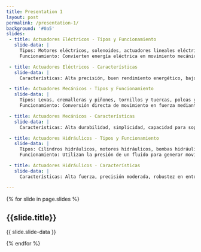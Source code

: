 ```yaml
---
title: Presentation 1
layout: post
permalink: /presentation-1/
background: '#0a5'
slides:
 - title: Actuadores Eléctricos - Tipos y Funcionamiento
   slide-data: |
     Tipos: Motores eléctricos, solenoides, actuadores lineales eléctricos, servomotores.<br>
     Funcionamiento: Convierten energía eléctrica en movimiento mecánico.

 - title: Actuadores Eléctricos - Características
   slide-data: |
     Características: Alta precisión, buen rendimiento energético, bajo mantenimiento.

 - title: Actuadores Mecánicos - Tipos y Funcionamiento
   slide-data: |
     Tipos: Levas, cremalleras y piñones, tornillos y tuercas, poleas y correas.<br>
     Funcionamiento: Conversión directa de movimiento en fuerza mediante elementos mecánicos.

 - title: Actuadores Mecánicos - Características
   slide-data: |
     Características: Alta durabilidad, simplicidad, capacidad para soportar cargas pesadas.

 - title: Actuadores Hidráulicos - Tipos y Funcionamiento
   slide-data: |
     Tipos: Cilindros hidráulicos, motores hidráulicos, bombas hidráulicas.<br>
     Funcionamiento: Utilizan la presión de un fluido para generar movimiento.

 - title: Actuadores Hidráulicos - Características
   slide-data: |
     Características: Alta fuerza, precisión moderada, robustez en entornos industriales.

---
```


{% for slide in page.slides %}
                    
<section data-background="{% if slide.background %}{{slide.background}}{% else %}{{page.background}}{% endif %}"><h1>{{slide.title}}</h1>{{ slide.slide-data }}</section>
                    
{% endfor %}
